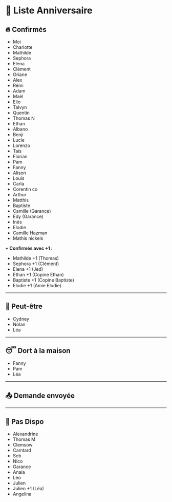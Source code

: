 # 🎉 Liste Anniversaire

## 🔥 Confirmés
- Moi  
- Charlotte  
- Mathilde  
- Sephora  
- Elena  
- Clément  
- Oriane  
- Alex  
- Rémi  
- Adam  
- Maël  
- Elio  
- Talvyn  
- Quentin  
- Thomas N  
- Ethan  
- Albano  
- Benji  
- Lucie  
- Lorenzo  
- Taïs  
- Florian  
- Pam  
- Fanny  
- Alison  
- Louis  
- Carla  
- Corentin co  
- Arthur  
- Matthis  
- Baptiste  
- Camille (Garance)
- Edy (Garance)
- Inès 
- Elodie 
- Camille Hazman
- Mathis nickels  

**+ Confirmés avec +1 :**
- Mathilde +1 (Thomas)  
- Sephora +1 (Clément)  
- Elena +1 (Jed)  
- Ethan +1  (Copine Ethan)
- Baptiste +1 (Copine Baptiste)
- Elodie +1 (Amie Elodie)

---

## 🤔 Peut-être
- Cydney  
- Nolan
- Léa

---

## 😴 Dort à la maison
- Fanny
- Pam
- Léa

---

## 📤 Demande envoyée

---

## 🚫 Pas Dispo  
- Alexandrine  
- Thomas M  
- Clemsow 
- Camtard  
- Seb  
- Nico  
- Garance  
- Anaia  
- Leo  
- Julien  
- Julien +1 (Léa)  
- Angelina 

